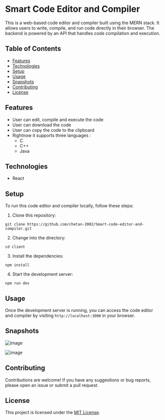 <!-- # Smart-code-editor-and-compiler

## Live Demo : https://smart-code-editor-and-compiler.vercel.app/

## Basic Applications of this Compiler is:
* User can edit and compile the code.
* User can download the code.
* User can copy the code to the clipboard.

## Rightnow, it has support for three languages :
* C
* C++
* Java

## Some screenshots of the web-application :

-->

# Smart Code Editor and Compiler

This is a web-based code editor and compiler built using the MERN stack. It allows users to write, compile, and run code directly in their browser. The backend is powered by an API that handles code compilation and execution.

## Table of Contents

- [Features](#features)
- [Technologies](#technologies)
- [Setup](#setup)
- [Usage](#usage)
- [Snapshots](#snapshots)
- [Contributing](#contributing)
- [License](#license)

## Features

- User can edit, compile and execute the code
- User can download the code
- User can copy the code to the clipboard
- Rightnow it supports three languages :
  - C
  - C++
  - Java

## Technologies

- React

## Setup

To run this code editor and compiler locally, follow these steps:

1. Clone this repository:

```
git clone https://github.com/chetan-2002/Smart-code-editor-and-compiler.git
```

2. Change into the directory:

```
cd client
```

3. Install the dependencies:

```
npm install
```

4. Start the development server:

```
npm run dev
```

## Usage

Once the development server is running, you can access the code editor and compiler by visiting `http://localhost:3000` in your browser.

## Snapshots

![image](https://user-images.githubusercontent.com/77783033/183907515-f56037bc-42ba-443f-84ff-34b1a2635bb6.png)

![image](https://user-images.githubusercontent.com/77783033/183907713-51f3070d-626c-4bee-a5ee-cc68d8a75527.png)

## Contributing

Contributions are welcome! If you have any suggestions or bug reports, please open an issue or submit a pull request.

## License

This project is licensed under the [MIT License](LICENSE).
